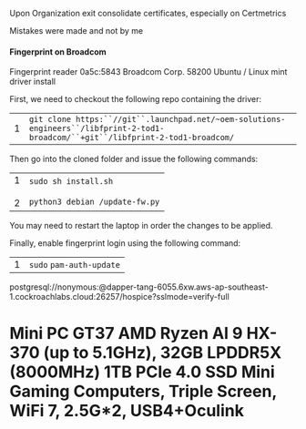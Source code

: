 Upon Organization exit consolidate certificates, especially on Certmetrics

Mistakes were made and not by me

#### Fingerprint on Broadcom

Fingerprint reader 0a5c:5843 Broadcom Corp. 58200 Ubuntu / Linux mint driver install

First, we need to checkout the following repo containing the driver:

|   |   |
|---|---|
|1|`git clone https:``//git``.launchpad.net/~oem-solutions-engineers``/libfprint-2-tod1-broadcom/``+git``/libfprint-2-tod1-broadcom/`|

Then go into the cloned folder and issue the following commands:

|            |                                                            |
| ---------- | ---------------------------------------------------------- |
| 1<br><br>2 | `sudo sh install.sh`<br><br>`python3 debian /update-fw.py` |

You may need to restart the laptop in order the changes to be applied.

Finally, enable fingerprint login using the following command:

|   |   |
|---|---|
|1|`sudo` `pam-auth-update`|


postgresql://nonymous:**<ENTER-SQL-USER-PASSWORD>**@dapper-tang-6055.6xw.aws-ap-southeast-1.cockroachlabs.cloud:26257/hospice?sslmode=verify-full


# Mini PC GT37 AMD Ryzen AI 9 HX-370 (up to 5.1GHz), 32GB LPDDR5X (8000MHz) 1TB PCIe 4.0 SSD Mini Gaming Computers, Triple Screen, WiFi 7, 2.5G*2, USB4+Oculink